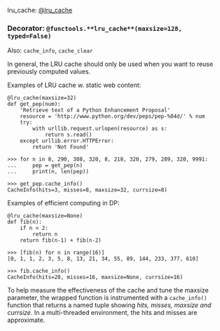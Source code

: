 lru_cache: [@lru_cache](https://docs.python.org/3/library/functools.html#functools.lru_cache)

### Decorator: ```@functools.**lru_cache**(maxsize=128, typed=False)```

Also: ```cache_info```, ```cache_clear```

In general, the LRU cache should only be used when you want to reuse previously computed values.

Examples of LRU cache w. static web content: 
```
@lru_cache(maxsize=32)
def get_pep(num):
    'Retrieve text of a Python Enhancement Proposal'
    resource = 'http://www.python.org/dev/peps/pep-%04d/' % num
    try:
        with urllib.request.urlopen(resource) as s:
            return s.read()
    except urllib.error.HTTPError:
        return 'Not Found'

>>> for n in 8, 290, 308, 320, 8, 218, 320, 279, 289, 320, 9991:
...     pep = get_pep(n)
...     print(n, len(pep))

>>> get_pep.cache_info()
CacheInfo(hits=3, misses=8, maxsize=32, currsize=8)
```

Examples of efficient computing in DP:
```
@lru_cache(maxsize=None)
def fib(n):
    if n < 2:
        return n
    return fib(n-1) + fib(n-2)

>>> [fib(n) for n in range(16)]
[0, 1, 1, 2, 3, 5, 8, 13, 21, 34, 55, 89, 144, 233, 377, 610]

>>> fib.cache_info()
CacheInfo(hits=28, misses=16, maxsize=None, currsize=16)
```
To help measure the effectiveness of the cache and tune the maxsize parameter, the wrapped function is instrumented with a ```cache_info()``` function that returns a named tuple showing <i>hits, misses, maxsize and currsize</i>. In a multi-threaded environment, the hits and misses are approximate.
